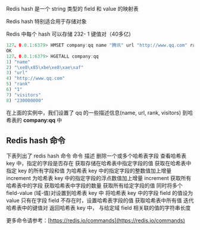 

Redis hash 是一个 string 类型的 field 和 value 的映射表

Redis hash 特别适合用于存储对象

Redis 中每个 hash 可以存储 232- 1 键值对（40多亿)

```js 
127、0.0.1:6379> HMSET company:qq name "腾讯" url "http://www.qq.com" rank 1 visitors 230000000
OK
127、0.0.1:6379> HGETALL company:qq
1) "name"
2) "\xe8\x85\xbe\xe8\xae\xaf"
3) "url"
4) "http://www.qq.com"
5) "rank"
6) "1"
7) "visitors"
8) "230000000"
```

在上面的实例中，我们设置了 qq 的一些描述信息(name, url, rank, visitors) 到哈希表的 **company:qq** 中

## Redis hash 命令

下表列出了 redis hash 命令
命令 描述 删除一个或多个哈希表字段 查看哈希表 key 中，指定的字段是否存在 获取存储在哈希表中指定字段的值 获取在哈希表中指定 key 的所有字段和值 为哈希表 key 中的指定字段的整数值加上增量 increment 为哈希表 key 中的指定字段的浮点数值加上增量 increment 获取所有哈希表中的字段 获取哈希表中字段的数量 获取所有给定字段的值 同时将多个 field-value (域-值)对设置到哈希表 key 中 将哈希表 key 中的字段 field 的值设为 value 只有在字段 field 不存在时，设置哈希表字段的值 获取哈希表中所有值 迭代哈希表中的键值对 返回哈希表 key 中， 与给定域 field 相关联的值的字符串长度

更多命令请参考：[https://redis.io/commands](https://redis.io/commands)

